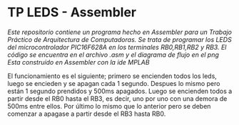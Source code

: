 # TP LEDS - Assembler
*Este repositorio contiene un programa hecho en Assembler para un Trabajo Práctico de Arquitectura de Computadoras. 
  Se trata de programar los LEDS del microcontrolador PIC16F628A en los terminales RB0,RB1,RB2 y RB3. El código se encuentra en el archivo .asm y el diagrama de flujo en el png
  Esta construído en Assembler con la ide MPLAB*

  
El funcionamiento es el siguiente; primero se encienden todos los leds, luego se encieden y se apagan cada 1 segundo. Despues lo mismo pero están 1 segundo prendidos y 500ms apagados. Luego se encienden todos a partir desde el RB0 hasta el RB3, es decir, uno por uno con una demora de 500ms entre ellos. Por último lo mismo que lo anterior pero se deben comenzar a apagase a partir desde el RB3 hasta RB0.
